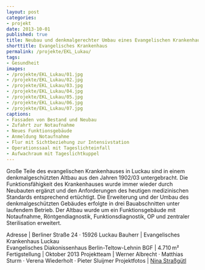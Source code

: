```yaml
---
layout: post
categories:
- projekt
date: 2013-10-01
published: true
title: Neubau und denkmalgerechter Umbau eines Evangelischen Krankenhauses
shorttitle: Evangelisches Krankenhaus
permalink: /projekte/EKL_Lukau/
tags: 
- Gesundheit
images:
- /projekte/EKL_Lukau/01.jpg
- /projekte/EKL_Lukau/02.jpg
- /projekte/EKL_Lukau/03.jpg
- /projekte/EKL_Lukau/04.jpg
- /projekte/EKL_Lukau/05.jpg
- /projekte/EKL_Lukau/06.jpg
- /projekte/EKL_Lukau/07.jpg
captions:
- Fassaden von Bestand und Neubau
- Zufahrt zur Notaufnahme
- Neues Funktionsgebäude
- Anmeldung Notaufnahme
- Flur mit Sichtbeziehung zur Intensivstation
- Operationssaal mit Tageslichteinfall
- Aufwachraum mit Tageslichtkuppel
---
```

Große Teile des evangelischen Krankenhauses in Luckau sind in einem denkmalgeschützten Altbau aus den Jahren 1902/03 untergebracht. Die Funktionsfähigkeit des Krankenhauses wurde immer wieder durch Neubauten ergänzt und den Anforderungen des heutigen medizinischen Standards entsprechend ertüchtigt. Die Erweiterung und der Umbau des denkmalgeschützten Gebäudes erfolgte in drei Bauabschnitten unter laufendem Betrieb. Der Altbau wurde um ein Funktionsgebäude mit Notaufnahme, Röntgendiagnostik, Funktionsdiagnostik, OP und zentraler Sterilisation erweitert.

Adresse				|	Berliner Straße 24 · 15926 Luckau
Bauherr				|	Evangelisches Krankenhaus Luckau<br/>Evangelisches Diakonissenhaus Berlin-Teltow-Lehnin
BGF					|	4.710 m²
Fertigstellung		|	Oktober 2013
Projektteam			|	Werner Albrecht · Matthias Sturm · Verena Wiederholt · Pieter Sluijmer
Projektfotos		|	[Nina Straßgütl](http://www.ninastrg.de/)